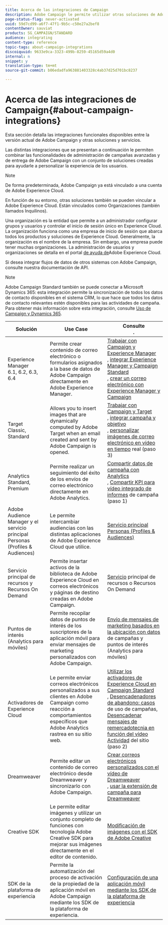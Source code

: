 ```yaml
---
title: Acerca de las integraciones de Campaign
description: Adobe Campaign le permite utilizar otras soluciones de Adobe y combinar sus diferentes capacidades.
page-status-flag: never-activated
uuid: 59d7cd99-a6f7-47f1-9b5c-c50e27a2bef8
contentOwner: sauviat
products: SG_CAMPAIGN/STANDARD
audience: integrating
content-type: reference
topic-tags: about-campaign-integrations
discoiquuid: 9633e9ca-3323-499b-8259-45165d59a4d0
internal: n
snippet: y
translation-type: tm+mt
source-git-commit: b06edadfa963881403328c4ab37d25d701bc8237

---
```



# Acerca de las integraciones de Campaign{#about-campaign-integrations}

Esta sección detalla las integraciones funcionales disponibles entre la versión actual de Adobe Campaign y otras soluciones y servicios.

Las distintas integraciones que se presentan a continuación le permiten combinar las funcionalidades de administración de campañas avanzadas y de entrega de Adobe Campaign con un conjunto de soluciones creadas para ayudarle a personalizar la experiencia de los usuarios.

>[!NOTE]
>
> De forma predeterminada, Adobe Campaign ya está vinculado a una cuenta de Adobe Experience Cloud.

En función de su entorno, otras soluciones también se pueden vincular a Adobe Experience Cloud. Están vinculados como Organizaciones (también llamados Inquilinos).

Una organización es la entidad que permite a un administrador configurar grupos y usuarios y controlar el inicio de sesión único en Experience Cloud. La organización funciona como una empresa de inicio de sesión que abarca todos los productos y soluciones de Experience Cloud. Generalmente, la organización es el nombre de la empresa. Sin embargo, una empresa puede tener muchas organizaciones. La administración de usuarios y organizaciones se detalla en el portal [de ayuda de](https://marketing.adobe.com/resources/help/en_US/mcloud/organizations.html)Adobe Experience Cloud.

Si desea integrar flujos de datos de otros sistemas con Adobe Campaign, consulte nuestra documentación [](../../api/using/about-campaign-standard-apis.md)de API.

>[!NOTE]
>
>Adobe Campaign Standard también se puede conectar a Microsoft Dynamics 365: esta integración permite la sincronización de todos los datos de contacto disponibles en el sistema CRM, lo que hace que todos los datos de contacto relevantes estén disponibles para las actividades de campaña. Para obtener más información sobre esta integración, consulte [Uso de Campaign y Dynamics 365](https://helpx.adobe.com/campaign/kb/acs-ms-dynamics.html).


<table> 
 <thead> 
  <tr> 
   <th> Solución<br /> </th> 
   <th> Use Case<br /> </th> 
   <th> Consulte <br />. </th> 
  </tr> 
 </thead> 
 <tbody> 
  <tr> 
   <td> Experience Manager<br /> 6.1, 6.2, 6.3, 6.4<br /> </td> 
   <td> Permite crear contenido de correo electrónico o formularios asignados a la base de datos de Adobe Campaign directamente en Adobe Experience Manager.<br /> </td> 
   <td> 
     <a href="../../integrating/using/integrating-with-experience-manager.md">Trabajar con Campaign y Experience Manager</a><br/>, <a href="https://helpx.adobe.com/experience-manager/6-4/sites/administering/using/campaignstandard.html">integrar Experience Manager y Campaign Standard</a> <br/>, <a href="https://docs.campaign.adobe.com/doc/standard/getting_started/en/ACS_AEM.html">crear un correo electrónico con Experience Manager y Campaign</a> 
    </td> 
  </tr> 
  <tr> 
   <td> Target<br /> Classic, Standard<br /> </td> 
   <td> Allows you to insert images that are dynamically computed by Adobe Target when an email created and sent by Adobe Campaign is opened.<br /> </td> 
   <td> 
    <a href="../../integrating/using/about-campaign-target-integration.md">Trabajar con Campaign y Target</a> <br/>, <a href="https://marketing.adobe.com/resources/help/en_US/target/a4t/c_campaign_and_target.html">integrar campaña y objetivo</a><br/>, <a href="https://helpx.adobe.com/marketing-cloud/how-to/email-marketing.html">personalizar imágenes de correo electrónico en vídeo en tiempo</a> real (paso 3)
    </td> 
  </tr> 
  <tr> 
   <td> Analytics<br /> Standard, Premium <br /> </td> 
   <td> Permite realizar un seguimiento del éxito de los envíos de correo electrónico directamente en Adobe Analytics.<br /> </td> 
   <td> 
    <a href="../../integrating/using/about-campaign-analytics-integration.md">Compartir datos de campaña con Analytics</a><br/>, <a href="https://helpx.adobe.com/marketing-cloud/how-to/email-marketing.html">Compartir KPI para vídeo integrado de informes</a> de campaña (paso 1)
    </td> 
  </tr> 
  <tr> 
   <td> Adobe Audience Manager y el servicio principal Personas (Profiles &amp; Audiences)<br /> </td> 
   <td> Le permite intercambiar audiencias con las distintas aplicaciones de Adobe Experience Cloud que utilice.<br /> </td> 
   <td> <a href="../../integrating/using/about-campaign-audience-manager-or-people-core-service-integration.md">Servicio principal Personas (Profiles &amp; Audiences)</a><br /> </td> 
  </tr> 
  <tr> 
   <td> Servicio principal de recursos y Recursos On Demand<br /> </td> 
   <td> Permite insertar activos de la biblioteca de Adobe Experience Cloud en correos electrónicos y páginas de destino creadas en Adobe Campaign.<br /> </td> 
   <td> <a href="../../integrating/using/working-with-campaign-and-assets-core-service.md">Servicio</a> principal de recursos o Recursos On Demand<br /> </td> 
  </tr> 
  <tr> 
   <td> Puntos de interés (Analytics para móviles)<br /> </td> 
   <td> Permite recopilar datos de puntos de interés de los suscriptores de la aplicación móvil para enviar mensajes de marketing personalizados con Adobe Campaign.<br /> </td> 
   <td> <a href="../../integrating/using/about-campaign-points-of-interest-data-integration.md">Envío de mensajes de marketing basados en la ubicación con datos</a> de campañas y puntos de interés (Analytics para móviles)<br /> </td> 
  </tr> 
  <tr> 
   <td> Activadores de Experience Cloud<br /> </td> 
   <td> Le permite enviar correos electrónicos personalizados a sus clientes en Adobe Campaign como reacción a comportamientos específicos que Adobe Analytics rastrea en su sitio web.<br /> </td> 
   <td> 
    <a href="../../integrating/using/about-adobe-experience-cloud-triggers.md">Utilizar los activadores de Experience Cloud en Campaign Standard</a><br/>, <a href="../../integrating/using/abandonment-triggers-use-cases.md">Desencadenadores de abandono: casos</a><br/>de uso de campañas, <a href="https://helpx.adobe.com/marketing-cloud/how-to/email-marketing.html">Desencadenar mensajes de remercadotecnia en función del vídeo Actividad</a> del sitio (paso 2)
    </td> 
  </tr> 
  <tr> 
   <td> Dreamweaver<br /> </td> 
   <td> Permite editar un contenido de correo electrónico desde Dreamweaver y sincronizarlo con Adobe Campaign.<br /> </td> 
   <td> 
    <a href="https://helpx.adobe.com/campaign/kt/acs/using/acs-dreamweaver-integration-feature-video-use.html">Crear correos electrónicos personalizados con el vídeo de Dreamweaver</a> <br/>, <a href="https://helpx.adobe.com/dreamweaver/using/working-with-dreamweaver-and-campaign.html">usar la extensión de campaña para Dreamweaver</a> 
  </td> 
  </tr> 
  <tr> 
   <td> Creative SDK<br /> </td> 
   <td> Le permite editar imágenes y utilizar un conjunto completo de funciones con tecnología Adobe Creative SDK para mejorar sus imágenes directamente en el editor de contenido.<br /> </td> 
   <td> <a href="../../designing/using/images.md#modifying-images-with-the-adobe-creative-sdk">Modificación de imágenes con el SDK de Adobe Creative</a><br /> </td> 
  </tr> 
  <tr> 
   <td> SDK de la plataforma de experiencia<br /> </td> 
   <td> Permite la automatización del proceso de activación de la propiedad de la aplicación móvil en Adobe Campaign mediante los SDK de la plataforma de experiencia.<br /> </td> 
   <td> <a href="https://helpx.adobe.com/campaign/kb/configuring-app-sdk.html">Configuración de una aplicación móvil mediante los SDK de la plataforma de experiencia</a><br /> </td> 
  </tr> 
 </tbody> 
</table>

